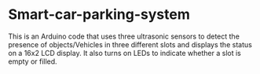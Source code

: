 # Smart-car-parking-system
This is an Arduino code that uses three ultrasonic sensors to detect the presence of objects/Vehicles in three different slots and displays the status on a 16x2 LCD display. It also turns on LEDs to indicate whether a slot is empty or filled.
